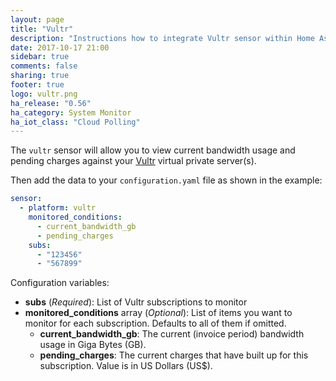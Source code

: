 ```yaml
---
layout: page
title: "Vultr"
description: "Instructions how to integrate Vultr sensor within Home Assistant."
date: 2017-10-17 21:00
sidebar: true
comments: false
sharing: true
footer: true
logo: vultr.png
ha_release: "0.56"
ha_category: System Monitor
ha_iot_class: "Cloud Polling"
---
```



The `vultr` sensor will allow you to view current bandwidth usage and pending charges against your [Vultr](https://www.vultr.com/) virtual private server(s).

Then add the data to your `configuration.yaml` file as shown in the example:

```yaml
sensor:
  - platform: vultr
    monitored_conditions:
      - current_bandwidth_gb
      - pending_charges
    subs:
      - "123456"
      - "567899"
```

Configuration variables:

- **subs** (*Required*): List of Vultr subscriptions to monitor
- **monitored_conditions** array (*Optional*): List of items you want to monitor for each subscription. Defaults to all of them if omitted.
  - **current_bandwidth_gb**: The current (invoice period) bandwidth usage in Giga Bytes (GB).
  - **pending_charges**: The current charges that have built up for this subscription. Value is in US Dollars (US$).
